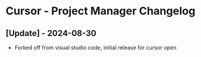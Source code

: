 # Cursor - Project Manager Changelog

## [Update] - 2024-08-30

- Forked off from visual studio code, initial release for cursor open
